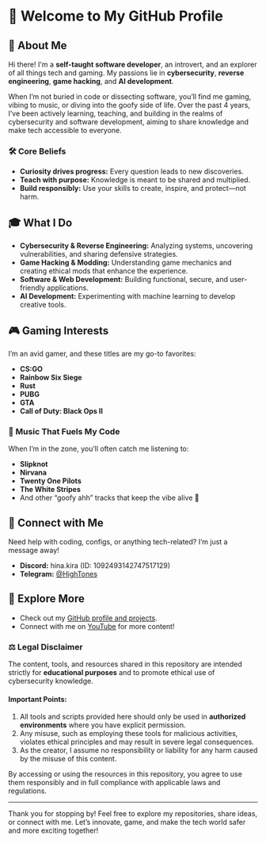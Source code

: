 # 👋 Welcome to My GitHub Profile  

## 🌟 About Me  
Hi there! I'm a **self-taught software developer**, an introvert, and an explorer of all things tech and gaming. My passions lie in **cybersecurity**, **reverse engineering**, **game hacking**, and **AI development**.  

When I’m not buried in code or dissecting software, you’ll find me gaming, vibing to music, or diving into the goofy side of life. Over the past 4 years, I’ve been actively learning, teaching, and building in the realms of cybersecurity and software development, aiming to share knowledge and make tech accessible to everyone.  

### 🛠️ Core Beliefs  
- **Curiosity drives progress:** Every question leads to new discoveries.  
- **Teach with purpose:** Knowledge is meant to be shared and multiplied.  
- **Build responsibly:** Use your skills to create, inspire, and protect—not harm.  

## 🎓 What I Do  
- **Cybersecurity & Reverse Engineering:** Analyzing systems, uncovering vulnerabilities, and sharing defensive strategies.  
- **Game Hacking & Modding:** Understanding game mechanics and creating ethical mods that enhance the experience.  
- **Software & Web Development:** Building functional, secure, and user-friendly applications.  
- **AI Development:** Experimenting with machine learning to develop creative tools.  

## 🎮 Gaming Interests  
I’m an avid gamer, and these titles are my go-to favorites:  
- **CS:GO**  
- **Rainbow Six Siege**  
- **Rust**  
- **PUBG**  
- **GTA**  
- **Call of Duty: Black Ops II**  

### 🎵 Music That Fuels My Code  
When I’m in the zone, you’ll often catch me listening to:  
- **Slipknot**  
- **Nirvana**  
- **Twenty One Pilots**  
- **The White Stripes**  
- And other “goofy ahh” tracks that keep the vibe alive 🎵  

## 🤝 Connect with Me  
Need help with coding, configs, or anything tech-related? I’m just a message away!  
- **Discord:** hina.kira (ID: 1092493142747517129)  
- **Telegram:** [@HighTones](https://t.me/HighTones)  

## 🔗 Explore More
- Check out my [GitHub profile and projects](https://github.com/OxO-um/).  
- Connect with me on [YouTube](https://www.youtube.com/@OxO-um) for more content!

### ⚖️ Legal Disclaimer  
The content, tools, and resources shared in this repository are intended strictly for **educational purposes** and to promote ethical use of cybersecurity knowledge.  

#### **Important Points:**  
1. All tools and scripts provided here should only be used in **authorized environments** where you have explicit permission.  
2. Any misuse, such as employing these tools for malicious activities, violates ethical principles and may result in severe legal consequences.  
3. As the creator, I assume no responsibility or liability for any harm caused by the misuse of this content.  

By accessing or using the resources in this repository, you agree to use them responsibly and in full compliance with applicable laws and regulations.  

---

Thank you for stopping by! Feel free to explore my repositories, share ideas, or connect with me. Let’s innovate, game, and make the tech world safer and more exciting together!  
